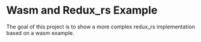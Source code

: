 # Wasm and Redux_rs Example

The goal of this project is to show a more complex redux_rs implementation based on a wasm example.

